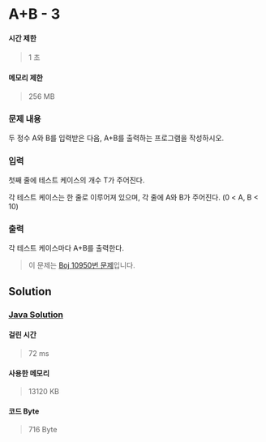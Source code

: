 # A+B - 3


#### 시간 제한


> 1 초


#### 메모리 제한


> 256 MB


### 문제 내용


두 정수 A와 B를 입력받은 다음, A+B를 출력하는 프로그램을 작성하시오.


### 입력


첫째 줄에 테스트 케이스의 개수 T가 주어진다.

각 테스트 케이스는 한 줄로 이루어져 있으며, 각 줄에 A와 B가 주어진다. (0 < A, B < 10)


### 출력


각 테스트 케이스마다 A+B를 출력한다.


> 이 문제는 [Boj 10950번 문제](https://www.acmicpc.net/problem/10950)입니다.


## Solution


### [Java Solution](./main.java)


#### 걸린 시간


> 72 ms


#### 사용한 메모리


> 13120 KB


#### 코드 Byte


> 716 Byte
